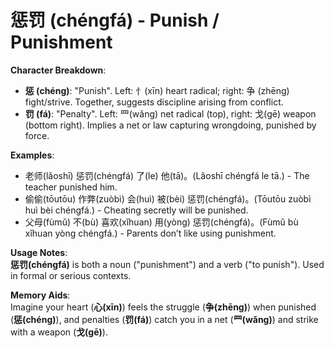 # **惩罚 (chéngfá) - Punish / Punishment**

**Character Breakdown**:  
- **惩 (chéng)**: "Punish". Left: 忄(xīn) heart radical; right: 争 (zhēng) fight/strive. Together, suggests discipline arising from conflict.  
- **罚 (fá)**: "Penalty". Left: 罒(wǎng) net radical (top), right: 戈(gē) weapon (bottom right). Implies a net or law capturing wrongdoing, punished by force.

**Examples**:  
- 老师(lǎoshī) 惩罚(chéngfá) 了(le) 他(tā)。(Lǎoshī chéngfá le tā.) - The teacher punished him.  
- 偷偷(tōutōu) 作弊(zuòbì) 会(huì) 被(bèi) 惩罚(chéngfá)。(Tōutōu zuòbì huì bèi chéngfá.) - Cheating secretly will be punished.  
- 父母(fùmǔ) 不(bù) 喜欢(xǐhuan) 用(yòng) 惩罚(chéngfá)。(Fùmǔ bù xǐhuan yòng chéngfá.) - Parents don’t like using punishment.

**Usage Notes**:  
**惩罚(chéngfá)** is both a noun ("punishment") and a verb ("to punish"). Used in formal or serious contexts.

**Memory Aids**:  
Imagine your heart (**心(xīn)**) feels the struggle (**争(zhēng)**) when punished (**惩(chéng)**), and penalties (**罚(fá)**) catch you in a net (**罒(wǎng)**) and strike with a weapon (**戈(gē)**).